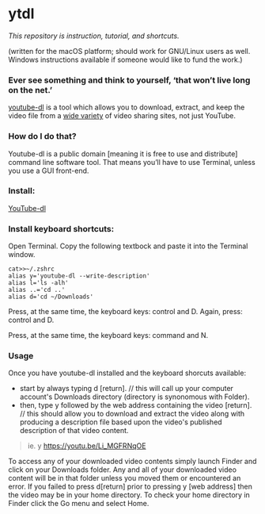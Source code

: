 # ytdl

_This repository is instruction, tutorial, and shortcuts._

(written for the macOS platform; should work for GNU/Linux users as well. Windows instructions available if someone would like to fund the work.)

### Ever see something and think to yourself, ‘that won’t live long on the net.’ 

[youtube-dl](https://youtube-dl.org/) is a tool which allows you to download, extract, and keep the video file from a [wide variety](https://github.com/ytdl-org/youtube-dl/blob/master/docs/supportedsites.md) of video sharing sites, not just YouTube. 

### How do I do that?
Youtube-dl is a public domain [meaning it is free to use and distribute] command line software tool. That means you’ll have to use Terminal, unless you use a GUI front-end.

### Install: 
[YouTube-dl](https://github.com/ytdl-org/youtube-dl#installation)

### Install keyboard shortcuts:
Open Terminal. Copy the following textbock and paste it into the Terminal window.
```
cat>>~/.zshrc
alias y='youtube-dl --write-description'
alias l='ls -alh'
alias ..='cd ..'
alias d='cd ~/Downloads'
```
Press, at the same time, the keyboard keys: control and D. 
Again, press: control and D.

Press, at the same time, the keyboard keys: command and N. 

### Usage
Once you have youtube-dl installed and the keyboard shorcuts available:
* start by always typing d [return]. // this will call up your computer account's Downloads directory (directory is synonomous with Folder).
* then, type y followed by the web address containing the video [return]. // this should allow you to download and extract the video along with producing a description file based upon the video's published description of that video content.

> ie. y https://youtu.be/Li_MGFRNqOE

To access any of your downloaded video contents simply launch Finder and click on your Downloads folder. Any and all of your downloaded video content will be in that folder unless you moved them or encountered an error. If you failed to press d[return] prior to pressing y [web address] then the video may be in your home directory. To check your home directory in Finder click the Go menu and select Home.

